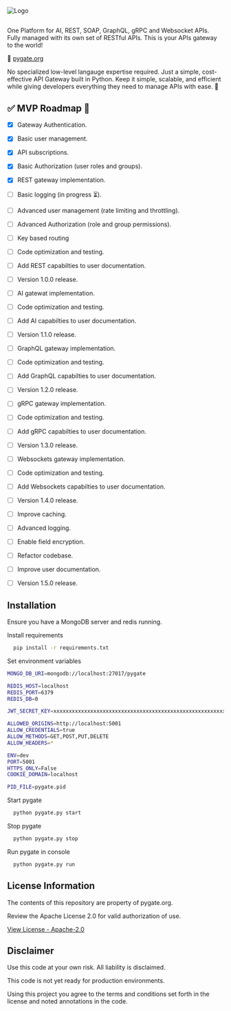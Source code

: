 
![Logo](https://i.ibb.co/Y5T8g9y/pygate-logo-white.png)

##

One Platform for AI, REST, SOAP, GraphQL, gRPC and Websocket APIs. Fully managed with its own set of RESTful APIs. This is your APIs gateway to the world!

🔗 [pygate.org](https://pygate.org)

No specialized low-level langauge expertise required. Just a simple, cost-effective API Gateway built in Python. Keep it simple, scalable, and efficient while giving developers everything they need to manage APIs with ease. 🐍

## ✅ MVP Roadmap 🚀
- [x]  Gateway Authentication.
- [x]  Basic user management.
- [x]  API subscriptions.
- [x]  Basic Authorization (user roles and groups).
- [x]  REST gateway implementation.
- [ ]  Basic logging (in progress ⏳).
- [ ]  Advanced user management (rate limiting and throttling).
- [ ]  Advanced Authorization (role and group permissions).
- [ ]  Key based routing
- [ ]  Code optimization and testing.
- [ ]  Add REST capabilties to user documentation.
- [ ]  Version 1.0.0 release.
- [ ]  AI gatewat implementation.
- [ ]  Code optimization and testing.
- [ ]  Add AI capabilties to user documentation.
- [ ]  Version 1.1.0 release.
- [ ]  GraphQL gateway implementation.
- [ ]  Code optimization and testing.
- [ ]  Add GraphQL capabilties to user documentation.
- [ ]  Version 1.2.0 release.
- [ ]  gRPC gateway implementation.
- [ ]  Code optimization and testing.
- [ ]  Add gRPC capabilties to user documentation.
- [ ]  Version 1.3.0 release.
- [ ]  Websockets gateway implementation.
- [ ]  Code optimization and testing.
- [ ]  Add Websockets capabilties to user documentation.
- [ ]  Version 1.4.0 release.
- [ ]  Improve caching.
- [ ]  Advanced logging.
- [ ]  Enable field encryption.
- [ ]  Refactor codebase.
- [ ]  Improve user documentation.
- [ ]  Version 1.5.0 release.



## Installation

Ensure you have a MongoDB server and redis running.

Install requirements

```bash
  pip install -r requirements.txt
```

Set environment variables
```bash
MONGO_DB_URI=mongodb://localhost:27017/pygate

REDIS_HOST=localhost
REDIS_PORT=6379
REDIS_DB=0

JWT_SECRET_KEY=xxxxxxxxxxxxxxxxxxxxxxxxxxxxxxxxxxxxxxxxxxxxxxxxxxxxxxxxxxxxxxxx

ALLOWED_ORIGINS=http://localhost:5001
ALLOW_CREDENTIALS=true
ALLOW_METHODS=GET,POST,PUT,DELETE
ALLOW_HEADERS=*

ENV=dev
PORT=5001
HTTPS_ONLY=False
COOKIE_DOMAIN=localhost

PID_FILE=pygate.pid
```

Start pygate
    
```bash
  python pygate.py start
```

Stop pygate
    
```bash
  python pygate.py stop
```

Run pygate in console
    
```bash
  python pygate.py run
```



## License Information

The contents of this repository are property of pygate.org.

Review the Apache License 2.0 for valid authorization of use.

[View License - Apache-2.0](https://www.apache.org/licenses/LICENSE-2.0)



## Disclaimer

Use this code at your own risk. All liability is disclaimed.

This code is not yet ready for production environments.

Using this project you agree to the terms and conditions set forth in the license and noted annotations in the code.
